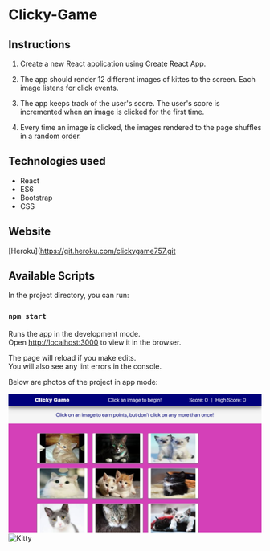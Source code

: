 # Clicky-Game

## Instructions

1. Create a new React application using Create React App.

2. The app should render 12 different images of kittes to the screen. Each image listens for click events.

3. The app keeps track of the user's score. The user's score is incremented when  an image is clicked for the first time. 

4. Every time an image is clicked, the images rendered to the page shuffles in a random order.

## Technologies used

* React
* ES6
* Bootstrap
* CSS

## Website
[Heroku](https://git.heroku.com/clickygame757.git


## Available Scripts

In the project directory, you can run:

### `npm start`

Runs the app in the development mode.<br>
Open [http://localhost:3000](http://localhost:3000) to view it in the browser.

The page will reload if you make edits.<br>
You will also see any lint errors in the console.

Below are photos of the project in app mode:

![Kitty](Top.jpeg)
![Kitty](Bottom.jpeg)

